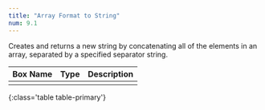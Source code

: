 ```yaml
---
title: "Array Format to String"
num: 9.1
---
```


Creates and returns a new string by concatenating all of the elements in an array, separated by a specified separator string.

| Box Name | Type | Description | 
|-------|--------|--------
|||
{:class='table table-primary'}







